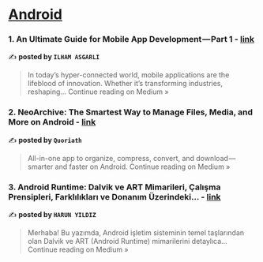 
<h1><a href=https://medium.com/tag/android/recommended target="_blank" rel="noopener noreferrer">Android</a></h1>
<h3>1. An Ultimate Guide for Mobile App Development — Part 1 - <a href="https://medium.com/@ilham-asgarli/an-ultimate-guide-for-mobile-app-development-part-1-65b999efa3ef?source=rss------android-5" target="_blank" rel="noopener noreferrer">link</a></h3>

✍️ **posted by `ILHAM ASGARLI`**

<blockquote>In today’s hyper-connected world, mobile applications are the lifeblood of innovation. Whether it’s transforming industries, reshaping…
Continue reading on Medium »</blockquote>

<h3>2.  NeoArchive: The Smartest Way to Manage Files, Media, and More on Android - <a href="https://medium.com/@quoriath/neoarchive-the-smartest-way-to-manage-files-media-and-more-on-android-58a268930326?source=rss------android-5" target="_blank" rel="noopener noreferrer">link</a></h3>

✍️ **posted by `Quoriath`**

<blockquote>All-in-one app to organize, compress, convert, and download — smarter and faster on Android.
Continue reading on Medium »</blockquote>

<h3>3. Android Runtime: Dalvik ve ART Mimarileri, Çalışma Prensipleri, Farklılıkları ve Donanım Üzerindeki… - <a href="https://medium.com/@harunyldzz/android-runtime-dalvik-ve-art-mimarileri-%C3%A7al%C4%B1%C5%9Fma-prensipleri-farkl%C4%B1l%C4%B1klar%C4%B1-ve-donan%C4%B1m-%C3%BCzerindeki-c4735c571c66?source=rss------android-5" target="_blank" rel="noopener noreferrer">link</a></h3>

✍️ **posted by `HARUN YILDIZ `**

<blockquote>Merhaba! Bu yazımda, Android işletim sisteminin temel taşlarından olan Dalvik ve ART (Android Runtime) mimarilerini detaylıca…
Continue reading on Medium »</blockquote>

